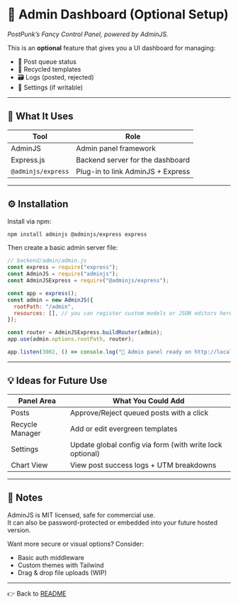 # 🧮 Admin Dashboard (Optional Setup)
_PostPunk’s Fancy Control Panel, powered by AdminJS._

This is an **optional** feature that gives you a UI dashboard for managing:
- 🔎 Post queue status
- 📂 Recycled templates
- 🗃️ Logs (posted, rejected)
- 🧠 Settings (if writable)

---

## 🧠 What It Uses
| Tool         | Role                               |
|--------------|-------------------------------------|
| AdminJS      | Admin panel framework               |
| Express.js   | Backend server for the dashboard    |
| `@adminjs/express` | Plug-in to link AdminJS + Express |

---

## ⚙️ Installation
Install via npm:
```bash
npm install adminjs @adminjs/express express
```

Then create a basic admin server file:
```js
// backend/admin/admin.js
const express = require("express");
const AdminJS = require("adminjs");
const AdminJSExpress = require("@adminjs/express");

const app = express();
const admin = new AdminJS({
  rootPath: "/admin",
  resources: [], // you can register custom models or JSON editors here
});

const router = AdminJSExpress.buildRouter(admin);
app.use(admin.options.rootPath, router);

app.listen(3002, () => console.log("🧠 Admin panel ready on http://localhost:3002/admin"));
```

---

## 💡 Ideas for Future Use
| Panel Area      | What You Could Add                                        |
|------------------|-----------------------------------------------------------|
| Posts            | Approve/Reject queued posts with a click                  |
| Recycle Manager  | Add or edit evergreen templates                           |
| Settings         | Update global config via form (with write lock optional) |
| Chart View       | View post success logs + UTM breakdowns                   |

---

## 🔐 Notes
AdminJS is MIT licensed, safe for commercial use.  
It can also be password-protected or embedded into your future hosted version.

Want more secure or visual options? Consider:
- Basic auth middleware
- Custom themes with Tailwind
- Drag & drop file uploads (WIP)

---

👉 Back to [README](../README.md)